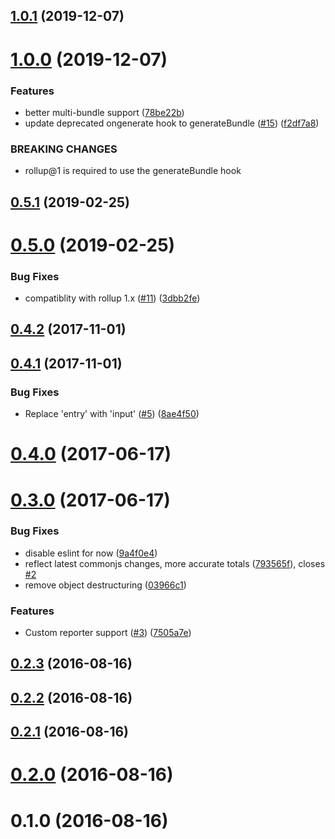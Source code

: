## [1.0.1](https://github.com/tivac/rollup-plugin-sizes/compare/v1.0.0...v1.0.1) (2019-12-07)



# [1.0.0](https://github.com/tivac/rollup-plugin-sizes/compare/v0.5.1...v1.0.0) (2019-12-07)


### Features

* better multi-bundle support ([78be22b](https://github.com/tivac/rollup-plugin-sizes/commit/78be22b36dae28f42f9fe0433746aa43c8bf678d))
* update deprecated ongenerate hook to generateBundle ([#15](https://github.com/tivac/rollup-plugin-sizes/issues/15)) ([f2df7a8](https://github.com/tivac/rollup-plugin-sizes/commit/f2df7a8fec379a839c9ec0762be548a3ed438449))


### BREAKING CHANGES

* rollup@1 is required to use the generateBundle hook



## [0.5.1](https://github.com/tivac/rollup-plugin-sizes/compare/v0.5.0...v0.5.1) (2019-02-25)



# [0.5.0](https://github.com/tivac/rollup-plugin-sizes/compare/v0.4.2...v0.5.0) (2019-02-25)


### Bug Fixes

* compatiblity with rollup 1.x ([#11](https://github.com/tivac/rollup-plugin-sizes/issues/11)) ([3dbb2fe](https://github.com/tivac/rollup-plugin-sizes/commit/3dbb2fe5a9ffc25aca3b2af564b58e8122c5ea10))



## [0.4.2](https://github.com/tivac/rollup-plugin-sizes/compare/v0.4.1...v0.4.2) (2017-11-01)



## [0.4.1](https://github.com/tivac/rollup-plugin-sizes/compare/v0.4.0...v0.4.1) (2017-11-01)


### Bug Fixes

* Replace 'entry' with 'input' ([#5](https://github.com/tivac/rollup-plugin-sizes/issues/5)) ([8ae4f50](https://github.com/tivac/rollup-plugin-sizes/commit/8ae4f50c1a118eb6e28e3463969356200de0383c))



# [0.4.0](https://github.com/tivac/rollup-plugin-sizes/compare/v0.3.0...v0.4.0) (2017-06-17)



# [0.3.0](https://github.com/tivac/rollup-plugin-sizes/compare/v0.2.3...v0.3.0) (2017-06-17)


### Bug Fixes

* disable eslint for now ([9a4f0e4](https://github.com/tivac/rollup-plugin-sizes/commit/9a4f0e4bdd4a88f63d1445147bb649c79a844976))
* reflect latest commonjs changes, more accurate totals ([793565f](https://github.com/tivac/rollup-plugin-sizes/commit/793565f84f842fdd868adc49295000dfe55454e8)), closes [#2](https://github.com/tivac/rollup-plugin-sizes/issues/2)
* remove object destructuring ([03966c1](https://github.com/tivac/rollup-plugin-sizes/commit/03966c1f52ba7ad3aa1b73a15933dd14c1fb0ded))


### Features

* Custom reporter support ([#3](https://github.com/tivac/rollup-plugin-sizes/issues/3)) ([7505a7e](https://github.com/tivac/rollup-plugin-sizes/commit/7505a7ee36a3a3bcd0ceee3c1563e0803e7da9ee))



## [0.2.3](https://github.com/tivac/rollup-plugin-sizes/compare/v0.2.2...v0.2.3) (2016-08-16)



## [0.2.2](https://github.com/tivac/rollup-plugin-sizes/compare/v0.2.1...v0.2.2) (2016-08-16)



## [0.2.1](https://github.com/tivac/rollup-plugin-sizes/compare/v0.2.0...v0.2.1) (2016-08-16)



# [0.2.0](https://github.com/tivac/rollup-plugin-sizes/compare/v0.1.0...v0.2.0) (2016-08-16)



# 0.1.0 (2016-08-16)



